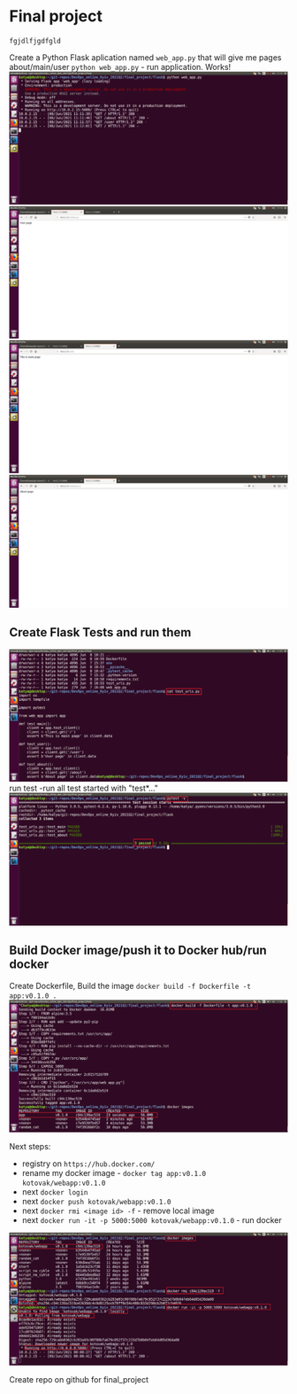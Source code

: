 # Final project 
```
fgjdlfjgdfgld
```

Create a Python Flask aplication named `web_app.py` that will give me pages about/main/user 
`python web_app.py` - run application. Works!
<img src="screenshots/1.png">
<img src="screenshots/2.png">
<img src="screenshots/3.png">
<img src="screenshots/4.png">

## Create Flask Tests and run them 
<img src="screenshots/5.png">
run test -run all test started with  "test*..."
<img src="screenshots/6.png">

## Build Docker image/push it to Docker hub/run docker
Create Dockerfile, Build the image `docker build -f Dockerfile -t app:v0.1.0 .`
<img src="screenshots/7.png">

Next steps:
- registry on `https://hub.docker.com/`
- rename my docker image - `docker tag app:v0.1.0 kotovak/webapp:v0.1.0`
- next `docker login`
- next `docker push kotovak/webapp:v0.1.0`
- next `docker rmi <image id> -f` - remove local image
- next `docker run -it -p 5000:5000 kotovak/webapp:v0.1.0` - run docker
<img src="screenshots/8.png">

Create repo on github for final_project

